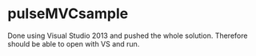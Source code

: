 pulseMVCsample
==============
Done using Visual Studio 2013 and pushed the whole solution. Therefore should be able to open with VS and run.
